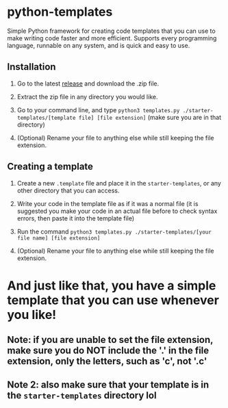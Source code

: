 # python-templates
Simple Python framework for creating code templates that you can use to make writing code faster and more efficient.
Supports every programming language, runnable on any system, and is quick and easy to use.

## Installation

1. Go to the latest [release](https://github.com/ZenJevil/python-templates/releases/latest) and download the .zip file.

2. Extract the zip file in any directory you would like.

3. Go to your command line, and type ```python3 templates.py ./starter-templates/[template file] [file extension]``` (make sure you are in that directory)

4. (Optional) Rename your file to anything else while still keeping the file extension.

## Creating a template

1. Create a new ```.template``` file and place it in the ```starter-templates```, or any other directory that you can access.

2. Write your code in the template file as if it was a normal file (it is suggested you make your code in an actual file before to check syntax errors, then paste it into the template file)

3. Run the command ```python3 templates.py ./starter-templates/[your file name] [file extension]```

4. (Optional) Rename your file to anything else while still keeping the file extension.


# And just like that, you have a simple template that you can use whenever you like!

## Note: if you are unable to set the file extension, make sure you do NOT include the '.' in the file extension, only the letters, such as 'c', not '.c'

## Note 2: also make sure that your template is in the ```starter-templates``` directory lol
